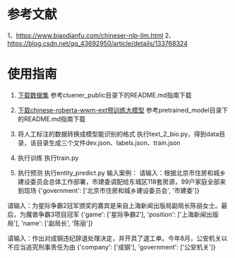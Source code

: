 # 参考文献
1、https://www.biaodianfu.com/chineser-nlp-llm.html
2、https://blog.csdn.net/qq_43692950/article/details/133768324

# 使用指南
1. [下载数据集](https://www.cluebenchmarks.com/introduce.html)
参考cluener_public目录下的README.md指南下载

2. [下载chinese-roberta-wwm-ext预训练大模型](https://huggingface.co/hfl/chinese-roberta-wwm-ext)
参考pretrained_model目录下的README.md指南下载

3. 将人工标注的数据转换成模型能识别的格式
执行text_2_bio.py，得到data目录，该目录生成三个文件dev.json、labels.json、train.json

4. 执行训练
执行train.py

5. 执行预测
执行entity_predict.py
输入案例：
请输入：根据北京市住房和城乡建设委员会总体工作部署，市建委调配给东城区118套房源，99户家庭全部来到现场
{'government': ['北京市住房和城乡建设委员会', '市建委']}

请输入：为星际争霸2冠军颁奖的嘉宾是来自上海新闻出版局副局长陈丽女士。最后，为魔兽争霸3项目冠军
{'game': ['星际争霸2'], 'position': ['上海新闻出版局'], 'name': ['副局长', '陈丽']}

请输入：作出对成钢违纪辞退处理决定，并开具了退工单。今年8月，公安机关以不应当追究刑事责任为由
{'company': ['成钢'], 'government': ['公安机关']}
